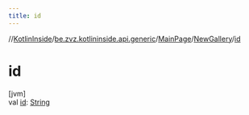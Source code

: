 ```yaml
---
title: id
---
```

//[KotlinInside](../../../../index.html)/[be.zvz.kotlininside.api.generic](../../index.html)/[MainPage](../index.html)/[NewGallery](index.html)/[id](id.html)



# id



[jvm]\
val [id](id.html): [String](https://kotlinlang.org/api/latest/jvm/stdlib/kotlin/-string/index.html)




